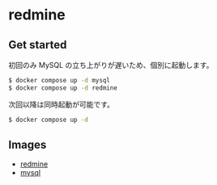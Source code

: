 # redmine

## Get started

初回のみ MySQL の立ち上がりが遅いため、個別に起動します。

```bash
$ docker compose up -d mysql
$ docker compose up -d redmine
```

次回以降は同時起動が可能です。

```bash
$ docker compose up -d
```

## Images

- [redmine](https://hub.docker.com/_/redmine)
- [mysql](https://hub.docker.com/_/mysql)
